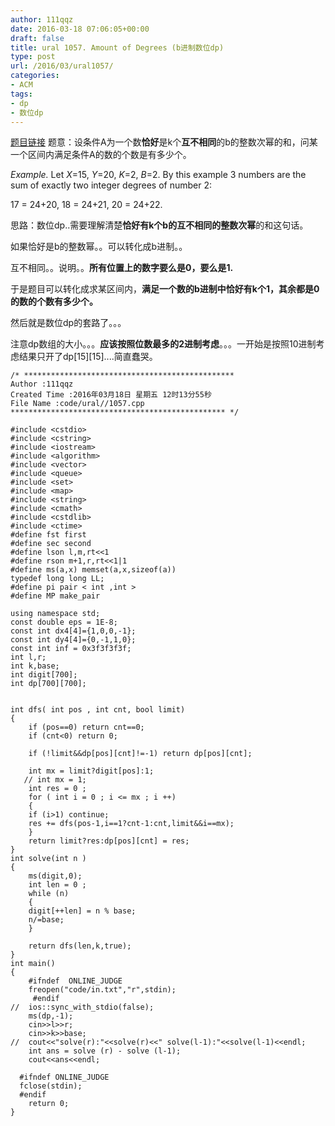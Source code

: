 ```yaml
---
author: 111qqz
date: 2016-03-18 07:06:05+00:00
draft: false
title: ural 1057. Amount of Degrees (b进制数位dp)
type: post
url: /2016/03/ural1057/
categories:
- ACM
tags:
- dp
- 数位dp
---
```


[题目链接](http://acm.timus.ru/problem.aspx?space=1&num=1057)
题意：设条件A为一个数**恰好**是k个**互不相同**的b的整数次幂的和，问某一个区间内满足条件A的数的个数是有多少个。





_Example._ Let _X_=15, _Y_=20, _K_=2, _B_=2. By this example 3 numbers are the sum of exactly two integer degrees of number 2:










17 = 24+20,
18 = 24+21,
20 = 24+22.





思路：数位dp..需要理解清楚**恰好有k个b的互不相同的整数次幂**的和这句话。

如果恰好是b的整数幂。。可以转化成b进制。。

互不相同。。说明。。**所有位置上的数字要么是0，要么是1.**

于是题目可以转化成求某区间内，**满足一个数的b进制中恰好有k个1，其余都是0的数的个数有多少个。**

然后就是数位dp的套路了。。。

注意dp数组的大小。。。**应该按照位数最多的2进制考虑**。。。一开始是按照10进制考虑结果只开了dp[15][15]....简直蠢哭。





    
    /* ***********************************************
    Author :111qqz
    Created Time :2016年03月18日 星期五 12时13分55秒
    File Name :code/ural//1057.cpp
    ************************************************ */
    
    #include <cstdio>
    #include <cstring>
    #include <iostream>
    #include <algorithm>
    #include <vector>
    #include <queue>
    #include <set>
    #include <map>
    #include <string>
    #include <cmath>
    #include <cstdlib>
    #include <ctime>
    #define fst first
    #define sec second
    #define lson l,m,rt<<1
    #define rson m+1,r,rt<<1|1
    #define ms(a,x) memset(a,x,sizeof(a))
    typedef long long LL;
    #define pi pair < int ,int >
    #define MP make_pair
    
    using namespace std;
    const double eps = 1E-8;
    const int dx4[4]={1,0,0,-1};
    const int dy4[4]={0,-1,1,0};
    const int inf = 0x3f3f3f3f;
    int l,r;
    int k,base;
    int digit[700];
    int dp[700][700];
    
    
    int dfs( int pos , int cnt, bool limit)
    {
        if (pos==0) return cnt==0;
        if (cnt<0) return 0;
    
        if (!limit&&dp[pos][cnt]!=-1) return dp[pos][cnt];
    
        int mx = limit?digit[pos]:1;
       // int mx = 1;
        int res = 0 ;
        for ( int i = 0 ; i <= mx ; i ++)
        {
    	if (i>1) continue;
    	res += dfs(pos-1,i==1?cnt-1:cnt,limit&&i==mx);
        }
        return limit?res:dp[pos][cnt] = res;
    }
    int solve(int n )
    {
        ms(digit,0);
        int len = 0 ;
        while (n)
        {
    	digit[++len] = n % base;
    	n/=base;
        }
    
        return dfs(len,k,true);
    }
    int main()
    {
    	#ifndef  ONLINE_JUDGE 
    	freopen("code/in.txt","r",stdin);
    	 #endif
    //	ios::sync_with_stdio(false);
    	ms(dp,-1);
    	cin>>l>>r;
    	cin>>k>>base;
    //	cout<<"solve(r):"<<solve(r)<<" solve(l-1):"<<solve(l-1)<<endl;
    	int ans = solve (r) - solve (l-1);
    	cout<<ans<<endl;
    
      #ifndef ONLINE_JUDGE 
      fclose(stdin);
      #endif
        return 0;
    }
    



